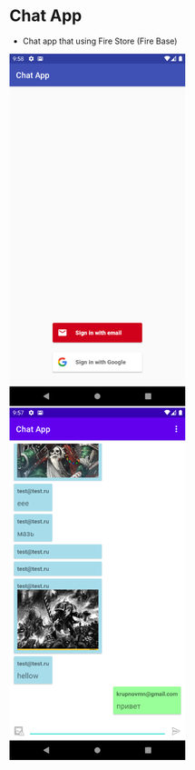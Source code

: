 # Chat App
- Chat app that using Fire Store (Fire Base)

<p>
<img src = "assets/Screenshot_1.png" width = "310">
<img src = "assets/Screenshot_2.png" width = "310">
</p>